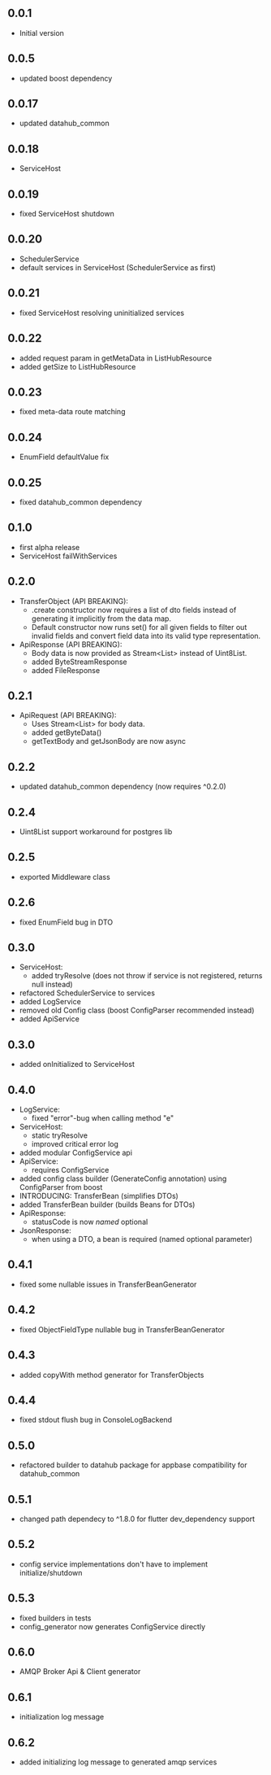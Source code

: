 ## 0.0.1
- Initial version

## 0.0.5
- updated boost dependency

## 0.0.17
- updated datahub_common

## 0.0.18
- ServiceHost

## 0.0.19
- fixed ServiceHost shutdown

## 0.0.20
- SchedulerService
- default services in ServiceHost (SchedulerService as first)

## 0.0.21
- fixed ServiceHost resolving uninitialized services 

## 0.0.22
- added request param in getMetaData in ListHubResource
- added getSize to ListHubResource

## 0.0.23
- fixed meta-data route matching

## 0.0.24
- EnumField defaultValue fix

## 0.0.25
- fixed datahub_common dependency

## 0.1.0
- first alpha release
- ServiceHost failWithServices

## 0.2.0
- TransferObject (API BREAKING):
  - .create constructor now requires a list of dto fields instead
    of generating it implicitly from the data map.
  - Default constructor now runs set() for all given fields to filter
    out invalid fields and convert field data into its valid type representation.
- ApiResponse (API BREAKING):
  - Body data is now provided as Stream<List<int>> instead of Uint8List.
  - added ByteStreamResponse
  - added FileResponse

## 0.2.1
- ApiRequest (API BREAKING):
  - Uses Stream<List<int>> for body data.
  - added getByteData()
  - getTextBody and getJsonBody are now async

## 0.2.2
- updated datahub_common dependency (now requires ^0.2.0)

## 0.2.4
- Uint8List support workaround for postgres lib

## 0.2.5
- exported Middleware class

## 0.2.6
- fixed EnumField bug in DTO

## 0.3.0
- ServiceHost:
  - added tryResolve (does not throw if service is not registered, returns null instead)
- refactored SchedulerService to services
- added LogService
- removed old Config class (boost ConfigParser recommended instead)
- added ApiService

## 0.3.0
- added onInitialized to ServiceHost

## 0.4.0
- LogService:
  - fixed "error"-bug when calling method "e"
- ServiceHost:
  - static tryResolve
  - improved critical error log
- added modular ConfigService api
- ApiService:
  - requires ConfigService<ApiConfig>
- added config class builder (GenerateConfig annotation) using ConfigParser from boost
- INTRODUCING: TransferBean (simplifies DTOs)
- added TransferBean builder (builds Beans for DTOs)
- ApiResponse:
  - statusCode is now *named* optional
- JsonResponse:
  - when using a DTO, a bean is required (named optional parameter)

## 0.4.1
- fixed some nullable issues in TransferBeanGenerator

## 0.4.2
- fixed ObjectFieldType nullable bug in TransferBeanGenerator

## 0.4.3
- added copyWith method generator for TransferObjects

## 0.4.4
- fixed stdout flush bug in ConsoleLogBackend

## 0.5.0
- refactored builder to datahub package for appbase compatibility for datahub_common

## 0.5.1
- changed path dependecy to ^1.8.0 for flutter dev_dependency support

## 0.5.2
- config service implementations don't have to implement initialize/shutdown

## 0.5.3
- fixed builders in tests
- config_generator now generates ConfigService directly

## 0.6.0
- AMQP Broker Api & Client generator

## 0.6.1
- initialization log message

## 0.6.2
- added initializing log message to generated amqp services